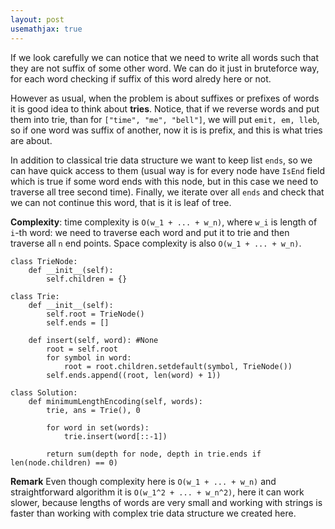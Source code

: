 ```yaml
---
layout: post
usemathjax: true
---
```


If we look carefully we can notice that we need to write all words such that they are not suffix of some other word. We can do it just in bruteforce way, for each word checking if suffix of this word alredy here or not. 
 
 However as usual, when the problem is about suffixes or prefixes of words it is good idea to think about **tries**. Notice, that if we reverse words and put them into trie, than for `["time", "me", "bell"]`, we will put `emit, em, lleb`, so if one word was suffix of another, now it is is prefix, and this is what tries are about.
 
 In addition to classical trie data structure we want to keep list `ends`, so we can have quick access to them (usual way is for every node have `IsEnd` field which is true if some word ends with this node, but in this case we need to traverse all tree second time). Finally, we iterate over all `ends` and check that we can not continue this word, that is it is leaf of tree.
 
 **Complexity**: time complexity is `O(w_1 + ... + w_n)`, where `w_i` is length of `i`-th word: we need to traverse each word and put it to trie and then traverse all `n` end points. Space complexity is also `O(w_1 + ... + w_n)`.

```
class TrieNode:
    def __init__(self):
        self.children = {}

class Trie:
    def __init__(self):
        self.root = TrieNode()
        self.ends = []

    def insert(self, word): #None
        root = self.root
        for symbol in word:
            root = root.children.setdefault(symbol, TrieNode())
        self.ends.append((root, len(word) + 1))

class Solution:
    def minimumLengthEncoding(self, words):
        trie, ans = Trie(), 0
        
        for word in set(words):
            trie.insert(word[::-1])
        
        return sum(depth for node, depth in trie.ends if len(node.children) == 0)
```

**Remark** Even though complexity here is  `O(w_1 + ... + w_n)` and straightforward algorithm it is  `O(w_1^2 + ... + w_n^2)`, here it can work slower, because lengths of words are very small and working with strings is faster than working with complex trie data structure we created here.